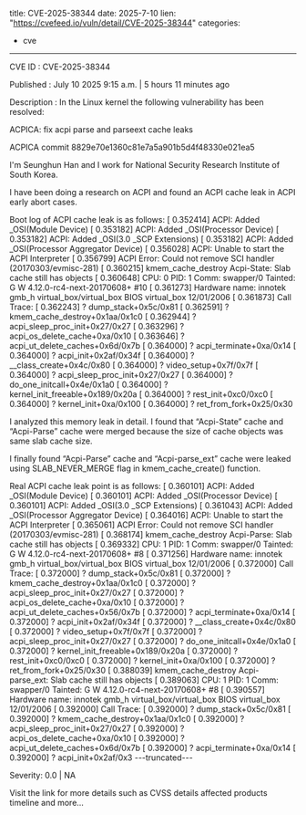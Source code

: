  
title: CVE-2025-38344
date: 2025-7-10
lien: "https://cvefeed.io/vuln/detail/CVE-2025-38344"
categories:
  - cve
---

CVE ID : CVE-2025-38344

Published :  July 10
2025
9:15 a.m. | 5 hours
11 minutes ago

Description : In the Linux kernel
the following vulnerability has been resolved:

ACPICA: fix acpi parse and parseext cache leaks

ACPICA commit 8829e70e1360c81e7a5a901b5d4f48330e021ea5

I'm Seunghun Han
and I work for National Security Research Institute of
South Korea.

I have been doing a research on ACPI and found an ACPI cache leak in ACPI
early abort cases.

Boot log of ACPI cache leak is as follows:
[    0.352414] ACPI: Added _OSI(Module Device)
[    0.353182] ACPI: Added _OSI(Processor Device)
[    0.353182] ACPI: Added _OSI(3.0 _SCP Extensions)
[    0.353182] ACPI: Added _OSI(Processor Aggregator Device)
[    0.356028] ACPI: Unable to start the ACPI Interpreter
[    0.356799] ACPI Error: Could not remove SCI handler (20170303/evmisc-281)
[    0.360215] kmem_cache_destroy Acpi-State: Slab cache still has objects
[    0.360648] CPU: 0 PID: 1 Comm: swapper/0 Tainted: G        W
4.12.0-rc4-next-20170608+ #10
[    0.361273] Hardware name: innotek gmb_h virtual_box/virtual_box
BIOS
virtual_box 12/01/2006
[    0.361873] Call Trace:
[    0.362243]  ? dump_stack+0x5c/0x81
[    0.362591]  ? kmem_cache_destroy+0x1aa/0x1c0
[    0.362944]  ? acpi_sleep_proc_init+0x27/0x27
[    0.363296]  ? acpi_os_delete_cache+0xa/0x10
[    0.363646]  ? acpi_ut_delete_caches+0x6d/0x7b
[    0.364000]  ? acpi_terminate+0xa/0x14
[    0.364000]  ? acpi_init+0x2af/0x34f
[    0.364000]  ? __class_create+0x4c/0x80
[    0.364000]  ? video_setup+0x7f/0x7f
[    0.364000]  ? acpi_sleep_proc_init+0x27/0x27
[    0.364000]  ? do_one_initcall+0x4e/0x1a0
[    0.364000]  ? kernel_init_freeable+0x189/0x20a
[    0.364000]  ? rest_init+0xc0/0xc0
[    0.364000]  ? kernel_init+0xa/0x100
[    0.364000]  ? ret_from_fork+0x25/0x30

I analyzed this memory leak in detail. I found that “Acpi-State” cache and
“Acpi-Parse” cache were merged because the size of cache objects was same
slab cache size.

I finally found “Acpi-Parse” cache and “Acpi-parse_ext” cache were leaked
using SLAB_NEVER_MERGE flag in kmem_cache_create() function.

Real ACPI cache leak point is as follows:
[    0.360101] ACPI: Added _OSI(Module Device)
[    0.360101] ACPI: Added _OSI(Processor Device)
[    0.360101] ACPI: Added _OSI(3.0 _SCP Extensions)
[    0.361043] ACPI: Added _OSI(Processor Aggregator Device)
[    0.364016] ACPI: Unable to start the ACPI Interpreter
[    0.365061] ACPI Error: Could not remove SCI handler (20170303/evmisc-281)
[    0.368174] kmem_cache_destroy Acpi-Parse: Slab cache still has objects
[    0.369332] CPU: 1 PID: 1 Comm: swapper/0 Tainted: G        W
4.12.0-rc4-next-20170608+ #8
[    0.371256] Hardware name: innotek gmb_h virtual_box/virtual_box
BIOS
virtual_box 12/01/2006
[    0.372000] Call Trace:
[    0.372000]  ? dump_stack+0x5c/0x81
[    0.372000]  ? kmem_cache_destroy+0x1aa/0x1c0
[    0.372000]  ? acpi_sleep_proc_init+0x27/0x27
[    0.372000]  ? acpi_os_delete_cache+0xa/0x10
[    0.372000]  ? acpi_ut_delete_caches+0x56/0x7b
[    0.372000]  ? acpi_terminate+0xa/0x14
[    0.372000]  ? acpi_init+0x2af/0x34f
[    0.372000]  ? __class_create+0x4c/0x80
[    0.372000]  ? video_setup+0x7f/0x7f
[    0.372000]  ? acpi_sleep_proc_init+0x27/0x27
[    0.372000]  ? do_one_initcall+0x4e/0x1a0
[    0.372000]  ? kernel_init_freeable+0x189/0x20a
[    0.372000]  ? rest_init+0xc0/0xc0
[    0.372000]  ? kernel_init+0xa/0x100
[    0.372000]  ? ret_from_fork+0x25/0x30
[    0.388039] kmem_cache_destroy Acpi-parse_ext: Slab cache still has objects
[    0.389063] CPU: 1 PID: 1 Comm: swapper/0 Tainted: G        W
4.12.0-rc4-next-20170608+ #8
[    0.390557] Hardware name: innotek gmb_h virtual_box/virtual_box
BIOS
virtual_box 12/01/2006
[    0.392000] Call Trace:
[    0.392000]  ? dump_stack+0x5c/0x81
[    0.392000]  ? kmem_cache_destroy+0x1aa/0x1c0
[    0.392000]  ? acpi_sleep_proc_init+0x27/0x27
[    0.392000]  ? acpi_os_delete_cache+0xa/0x10
[    0.392000]  ? acpi_ut_delete_caches+0x6d/0x7b
[    0.392000]  ? acpi_terminate+0xa/0x14
[    0.392000]  ? acpi_init+0x2af/0x3
---truncated---

Severity: 0.0 | NA

Visit the link for more details
such as CVSS details
affected products
timeline
and more...
